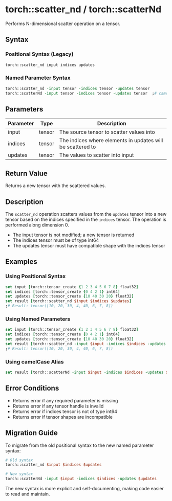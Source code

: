 # torch::scatter_nd / torch::scatterNd

Performs N-dimensional scatter operation on a tensor.

## Syntax

### Positional Syntax (Legacy)
```tcl
torch::scatter_nd input indices updates
```

### Named Parameter Syntax
```tcl
torch::scatter_nd -input tensor -indices tensor -updates tensor
torch::scatterNd -input tensor -indices tensor -updates tensor  ;# camelCase alias
```

## Parameters

| Parameter | Type | Description |
|-----------|------|-------------|
| input | tensor | The source tensor to scatter values into |
| indices | tensor | The indices where elements in updates will be scattered to |
| updates | tensor | The values to scatter into input |

## Return Value

Returns a new tensor with the scattered values.

## Description

The `scatter_nd` operation scatters values from the `updates` tensor into a new tensor based on the indices specified in the `indices` tensor. The operation is performed along dimension 0.

- The input tensor is not modified; a new tensor is returned
- The indices tensor must be of type int64
- The updates tensor must have compatible shape with the indices tensor

## Examples

### Using Positional Syntax
```tcl
set input [torch::tensor_create {1 2 3 4 5 6 7 8} float32]
set indices [torch::tensor_create {0 4 2 1} int64]
set updates [torch::tensor_create {10 40 30 20} float32]
set result [torch::scatter_nd $input $indices $updates]
;# Result: tensor([10, 20, 30, 4, 40, 6, 7, 8])
```

### Using Named Parameters
```tcl
set input [torch::tensor_create {1 2 3 4 5 6 7 8} float32]
set indices [torch::tensor_create {0 4 2 1} int64]
set updates [torch::tensor_create {10 40 30 20} float32]
set result [torch::scatter_nd -input $input -indices $indices -updates $updates]
;# Result: tensor([10, 20, 30, 4, 40, 6, 7, 8])
```

### Using camelCase Alias
```tcl
set result [torch::scatterNd -input $input -indices $indices -updates $updates]
```

## Error Conditions

- Returns error if any required parameter is missing
- Returns error if any tensor handle is invalid
- Returns error if indices tensor is not of type int64
- Returns error if tensor shapes are incompatible

## Migration Guide

To migrate from the old positional syntax to the new named parameter syntax:

```tcl
# Old syntax
torch::scatter_nd $input $indices $updates

# New syntax
torch::scatterNd -input $input -indices $indices -updates $updates
```

The new syntax is more explicit and self-documenting, making code easier to read and maintain. 